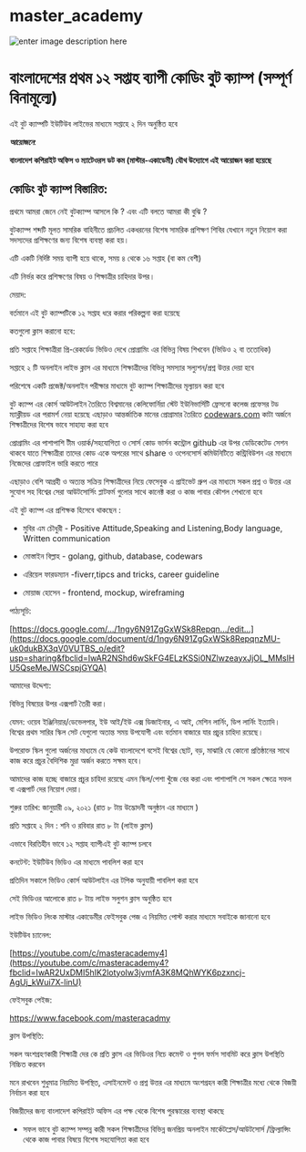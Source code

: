 # master_academy

![enter image description here](https://1.bp.blogspot.com/-Xjm9-CiEtSU/YFCwWCv-RVI/AAAAAAAAAS8/vVYodP_h7YcbHQzqc4dtYFZ78OEcZChbwCLcBGAsYHQ/s960/145603545_873855030060810_2539449336225553256_o.jpg)

# বাংলাদেশের প্রথম ১২ সপ্তাহ ব্যাপী কোডিং বুট ক্যাম্প (সম্পূর্ণ বিনামূল্যে)

এই বুট ক্যাম্পটি ইউটিউব লাইভের মাধ্যমে সপ্তাহে ২ দিন অনুষ্ঠিত হবে

***আয়োজনে***:

**বাংলাদেশ কপিরাইট অফিস ও ম্যাটেওরস ডট কম (মাস্টার-একাডেমী) যৌথ উদ্যোগে এই আয়োজন করা হয়েছে**

## কোডিং বুট ক্যাম্প বিস্তারিত:

প্রথমে আমরা জেনে নেই বুটক্যাম্প আসলে কি ? এবং এটি বলতে আমরা কী বুঝি ?

বুটক্যাম্প শব্দটি মূলত সামরিক বাহিনীতে প্রচলিত একধরনের বিশেষ সামরিক প্রশিক্ষণ শিবির যেখানে নতুন নিয়োগ করা সদস্যদের প্রশিক্ষণের জন্য বিশেষ ব্যবস্থা করা হয়।

এটি একটি নির্দিষ্ট সময় ব্যাপী হয়ে থাকে, সময় ৪ থেকে ১৬ সপ্তাহ (বা কম বেশী)

এটি নির্ভর করে প্রশিক্ষণের বিষয় ও শিক্ষাত্রীর চাহিদার উপর।

মেয়াদ:

বর্তমানে এই বুট ক্যাম্পটিকে ১২ সপ্তাহ ধরে করার পরিকল্পনা করা হয়েছে

কতগুলো ক্লাস করানো হবে:

প্রতি সপ্তাহে শিক্ষাত্রীরা প্রি-রেকর্ডেড ভিডিও দেখে প্রোগ্রামিং এর বিভিন্ন বিষয় শিখবেন (ভিডিও ২ বা ততোধিক)

সপ্তাহে ২ টি অনলাইন লাইভ ক্লাস এর মাধ্যমে শিক্ষাত্রীদের বিভিন্ন সমস্যার সল্যুশন/প্রশ্ন উত্তর দেয়া হবে

পরিশেষে একটি প্রজেক্ট/অনলাইন পরীক্ষার মাধ্যমে বুট ক্যাম্প শিক্ষাত্রীদের মূল্যায়ন করা হবে

বুট ক্যাম্প এর কোর্স আউটলাইন তৈরিতে বিশ্বমানের কেলিফোর্নিয়া স্টেট ইউনিভার্সিটি ফ্রেসনো কলেজ প্রফেসর টড ম্যাক্লীয়ড এর পরামর্শ নেয়া হয়েছে এছাড়াও আন্তর্জাতিক মানের প্রোগ্রামার তৈরিতে [codewars.com](https://l.facebook.com/l.php?u=http%3A%2F%2Fcodewars.com%2F%3Ffbclid%3DIwAR2yXGTBCXJ8RSadSijGi9sOf8PQLhgBxVlJC962YjiZmOzTNRXWNZFNAiw&h=AT3qgfG4KnH03u5ySONQplOt-QR2gUpR96kTdWB1FB7LRyvdwNYe8wmFufU8DXiONSs-WVbn6m9Gcpm3W1Ot8p0tWwEvltFx9wzIlFbSwvW4XvE4hZSZLHSjj7z2IIJcvsdS&__tn__=-UK-R&c[0]=AT0EepUU6UvlumXN8BsBRrpofQdwGhHjP8hCgUTLtQW_rfQNme2bLH4RWoQLlQaWfWZYIWJDSXc5jzniBMR_-wzZh6chpQXmMREvmbvIwh1xrzdqLMqER-YbP_V4LuYNCqnM8F7Kc0D52q1YuwQzcXSBveYarfwL2OXDxh_9k6Y) কাটা অর্জনে শিক্ষাত্রীদের বিশেষ ভাবে সাহায্য করা হবে

প্রোগ্রামিং এর পাশাপাশি টীম ওয়ার্ক/সহযোগিতা ও সোর্স কোড ভার্সন কন্ট্রোল github এর উপর ডেডিকেটেড সেশন থাকবে যাতে শিক্ষাত্রীরা তাদের কোড একে অপরের সাথে share ও ওপেনসোর্স কমিউনিটিতে কন্ট্রিবিউশন এর মাধ্যমে নিজেদের প্রোফাইল ভারি করতে পারে

এছাড়াও বেশি আগ্রহী ও অত্যন্ত সক্রিয় শিক্ষাত্রীদের নিয়ে ফেসেবুক এ প্রাইভেট গ্রুপ এর মাধ্যমে সকল প্রশ্ন ও উত্তর এর সুযোগ সহ বিশ্বের সেরা আউটসোর্সিং প্লাটফর্ম গুলোর সাথে কানেক্ট করা ও কাজ পাবার কৌশল শেখানো হবে

এই বুট ক্যাম্প এর প্রশিক্ষক হিসেবে থাকছেন :

- মুবির এম চৌধুরী - Positive Attitude,Speaking and Listening,Body language, Written communication

- মোস্তাইন বিল্লাহ - golang, github, database, codewars

- এরিয়েল ফারডম্যান -fiverr,tipcs and tricks, career guideline

- মোয়াজ হোসেন - frontend, mockup, wireframing

পাঠ্যসূচি:

[https://docs.google.com/.../1ngy6N91ZgGxWSk8Repqn.../edit...](https://docs.google.com/document/d/1ngy6N91ZgGxWSk8RepqnzMU-uk0dukBX3qV0VUTBS_o/edit?usp=sharing&fbclid=IwAR2NShd6wSkFG4ELzKSSi0NZlwzeayxJjOL_MMslHU5QseMeJWSCspjGYQA)

আমাদের উদ্দেশ্য:

বিভিন্ন বিষয়ের উপর এক্সপার্ট তৈরী করা।

যেমন: ওয়েব ইঞ্জিনিয়ার/ডেভেলপার, ইউ আই/ইউ এক্স ডিজাইনার, এ আই, মেশিন লার্নিং, ডিপ লার্নিং ইত্যাদি। বিশ্বের প্রথম সারির স্কিল সেট যেগুলো অতান্ত সময় উপযোগী এবং বর্তমান বাজারে যার প্রচুর চাহিদা রয়েছে।

উপরোক্ত স্কিল গুলো অর্জনের মাধ্যমে যে কেউ বাংলাদেশে বসেই বিশ্বের ছোট, বড়, মাঝারি যে কোনো প্রতিষ্ঠানের সাথে কাজ করে প্রচুর বৈদিশিক মুদ্রা অর্জন করতে সক্ষম হবে।

আমাদের কাজ হচ্ছে বাজারে প্রচুর চাহিদা রয়েছে এমন স্কিল/পেশা খুঁজে বের করা এবং পাশাপাশি সে সকল ক্ষেত্রে সফল বা এক্সপার্ট দের নিয়োগ দেয়া।

শুরুর তারিখ: জানুয়ারী ০৯, ২০২১ (রাত ৮ টায় উদ্ভোদনী অনুষ্ঠান এর মাধ্যমে )

প্রতি সপ্তাহে ২ দিন : শনি ও রবিবার রাত ৮ টা (লাইভ ক্লাস)

এভাবে বিরতিহীন ভাবে ১২ সপ্তাহ ব্যাপীএই বুট ক্যাম্প চলবে

কনটেন্ট: ইউটিউব ভিডিও এর মাধ্যমে পাবলিশ করা হবে

প্রতিদিন সকালে ভিডিও কোর্স আউটলাইন এর টপিক অনুযায়ী পাবলিশ করা হবে

সেই ভিডিওর আলোকে রাত ৮ টায় লাইভ সলুশন ক্লাস অনুষ্ঠিত হবে

লাইভ ভিডিও লিংক মাস্টার একাডেমীর ফেইসবুক পেজ এ নিয়মিত পোস্ট করার মাধ্যমে সবাইকে জানানো হবে

ইউটিউব চ্যানেল:

[https://youtube.com/c/masteracademy4](https://youtube.com/c/masteracademy4?fbclid=IwAR2UxDMI5hIK2lotyoIw3jvmfA3K8MQhWYK6pzxncj-AgUj_kWui7X-linU)

ফেইসবুক পেইজ:

https://www.facebook.com/masteracadmy

ক্লাস উপস্থিতি:

সকল অংশগ্রহণকারী শিক্ষাত্রী দের কে প্রতি ক্লাস এর ভিডিওর নিচে কমেন্ট ও গুগল ফর্মস সাবমিট করে ক্লাস উপস্থিতি নিচ্চিত করবেন

মনে রাখবেন শুধুমাত্র নিয়মিত উপস্থিত, এসাইনমেন্ট ও প্রশ্ন উত্তর এর মাধ্যমে অংশগ্রহন কারী শিক্ষাত্রীর মধ্যে থেকে বিজয়ী নির্বাচন করা হবে

বিজয়ীদের জন্য বাংলাদেশ কপিরাইট অফিস এর পক্ষ থেকে বিশেষ পুরস্কারের ব্যবস্থা থাকছে

* সফল ভাবে বুট ক্যাম্প সম্পন্ন কারী সকল শিক্ষাত্রীদের বিভিন্ন জনপ্রিয় অনলাইন মার্কেটপ্লেস/আউটসোর্স /ফ্রিল্যান্সিং থেকে কাজ পাবার বিষয়ে বিশেষ সহযোগিতা করা হবে
